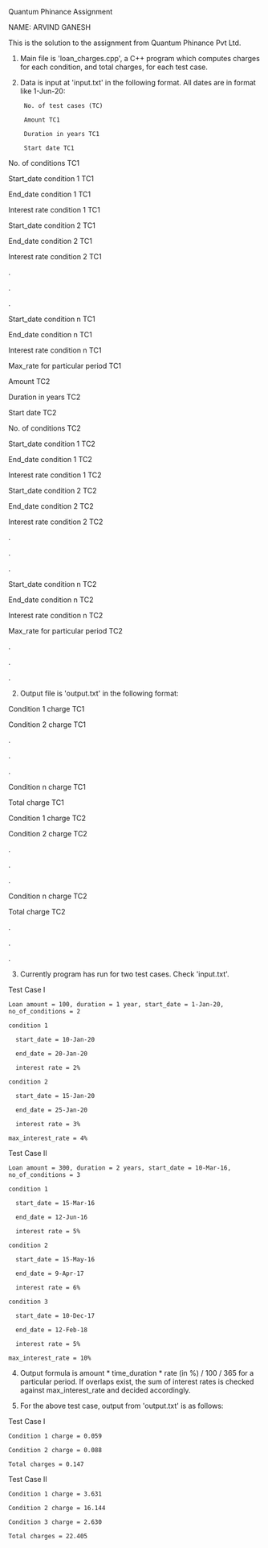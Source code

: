 Quantum Phinance Assignment

NAME: ARVIND GANESH

This is the solution to the assignment from Quantum Phinance Pvt Ltd.

1. Main file is 'loan_charges.cpp', a C++ program which computes charges for each condition, and total charges, for each test case.

2. Data is input at 'input.txt' in the following format. All dates are in format like 1-Jun-20:

        No. of test cases (TC)
  
        Amount TC1
  
        Duration in years TC1
  
        Start date TC1
  
  No. of conditions TC1
  
  Start_date condition 1 TC1
  
  End_date condition 1 TC1
  
  Interest rate condition 1 TC1
  
  Start_date condition 2 TC1
  
  End_date condition 2 TC1
  
  Interest rate condition 2 TC1
  
  .
  
  .
  
  .
  
  Start_date condition n TC1
  
  End_date condition n TC1
  
  Interest rate condition n TC1
  
  Max_rate for particular period TC1
  
  Amount TC2
  
  Duration in years TC2
  
  Start date TC2
  
  No. of conditions TC2
  
  Start_date condition 1 TC2
  
  End_date condition 1 TC2
  
  Interest rate condition 1 TC2
  
  Start_date condition 2 TC2
  
  End_date condition 2 TC2
  
  Interest rate condition 2 TC2
  
  .
  
  .
  
  .
  
  Start_date condition n TC2
  
  End_date condition n TC2
  
  Interest rate condition n TC2
  
  Max_rate for particular period TC2
  
  .
  
  .
  
  .


2. Output file is 'output.txt' in the following format:

  Condition 1 charge TC1
  
  Condition 2 charge TC1
  
  .
  
  .
  
  .
  
  Condition n charge TC1
  
  Total charge TC1
  
  Condition 1 charge TC2
  
  Condition 2 charge TC2
  
  .
  
  .
  
  .
  
  Condition n charge TC2
  
  Total charge TC2
  
  .
  
  .
  
  .
  
  
3. Currently program has run for two test cases. Check 'input.txt'.
  
  Test Case I
    
    Loan amount = 100, duration = 1 year, start_date = 1-Jan-20, no_of_conditions = 2
    
    condition 1
      
      start_date = 10-Jan-20
      
      end_date = 20-Jan-20
      
      interest rate = 2%
    
    condition 2
      
      start_date = 15-Jan-20
      
      end_date = 25-Jan-20
      
      interest rate = 3%
    
    max_interest_rate = 4%
  
  Test Case II
    
    Loan amount = 300, duration = 2 years, start_date = 10-Mar-16, no_of_conditions = 3
    
    condition 1
      
      start_date = 15-Mar-16
      
      end_date = 12-Jun-16
      
      interest rate = 5%
    
    condition 2
      
      start_date = 15-May-16
      
      end_date = 9-Apr-17
      
      interest rate = 6%
    
    condition 3
      
      start_date = 10-Dec-17
      
      end_date = 12-Feb-18
      
      interest rate = 5%
    
    max_interest_rate = 10%
    
4. Output formula is amount * time_duration * rate (in %) / 100 / 365 for a particular period. If overlaps exist, the sum of interest rates
is checked against max_interest_rate and decided accordingly.


5. For the above test case, output from 'output.txt' is as follows:
  
  Test Case I
    
    Condition 1 charge = 0.059
    
    Condition 2 charge = 0.088
    
    Total charges = 0.147
  
  Test Case II
    
    Condition 1 charge = 3.631
    
    Condition 2 charge = 16.144
    
    Condition 3 charge = 2.630
    
    Total charges = 22.405

